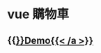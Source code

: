 # vue 購物車

## {{<a href="https://cathywu2017.github.io/vue-work/#/" target="_blank">}}Demo{{< /a >}}

